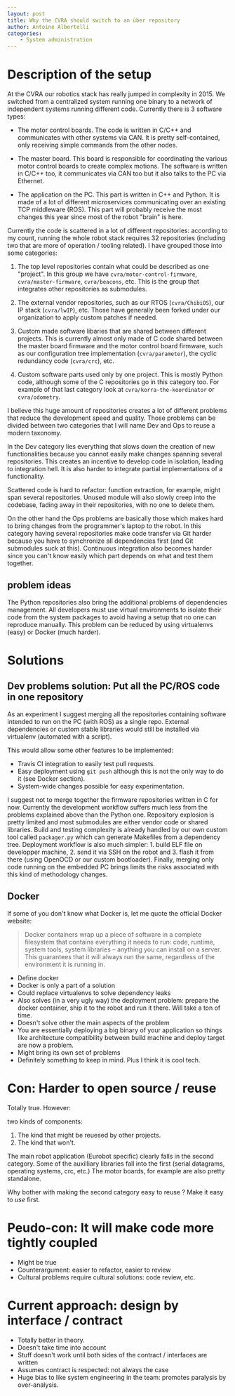 ```yaml
---
layout: post
title: Why the CVRA should switch to an über repository
author: Antoine Albertelli
categories:
    - System administration
---
```


# Description of the setup
At the CVRA our robotics stack has really jumped in complexity in 2015.
We switched from a centralized system running one binary to a network of independent systems running different code.
Currently there is 3 software types:

* The motor control boards.
    The code is written in C/C++ and communicates with other systems via CAN.
    It is pretty self-contained, only receiving simple commands from the other nodes.

* The master board.
    This board is responsible for coordinating the various motor control boards to create complex motions.
    The software is written in C/C++ too, it communicates via CAN too but it also talks to the PC via Ethernet.

* The application on the PC.
    This part is written in C++ and Python.
    It is made of a lot of different microservices communicating over an existing TCP middleware (ROS).
    This part will probably receive the most changes this year since most of the robot "brain" is here.

Currently the code is scattered in a lot of different repositories: according to my count, running the whole robot stack requires 32 repositories (including two that are more of operation / tooling related).
I have grouped those into some categories:

1. The top level repositories contain what could be described as one "project".
    In this group we have `cvra/motor-control-firmware`, `cvra/master-firmware`, `cvra/beacons`, etc.
    This is the group that integrates other repositories as submodules.

2. The external vendor repositories, such as our RTOS (`cvra/ChibiOS`), our IP stack (`cvra/lwIP`), etc.
    Those have generally been forked under our organization to apply custom patches if needed.

3. Custom made software libaries that are shared between different projects.
    This is currently almost only made of C code shared between the master board firmware and the motor control board firmware, such as our configuration tree implementation (`cvra/parameter`), the cyclic redundancy code (`cvra/crc`), etc.

4. Custom software parts used only by one project.
    This is mostly Python code, although some of the C repositories go in this category too.
    For example of that last category look at `cvra/korra-the-koordinator` or `cvra/odometry`.

I believe this huge amount of repositories creates a lot of different problems that reduce the development speed and quality.
Those problems can be divided between two categories that I will name Dev and Ops to reuse a modern taxonomy.

In the Dev category lies everything that slows down the creation of new functionalities because you cannot easily make changes spanning several repositories.
This creates an incentive to develop code in isolation, leading to integration hell.
It is also harder to integrate partial implementations of a functionality.

Scattered code is hard to refactor: function extraction, for example, might span several repositories.
Unused module will also slowly creep into the codebase, fading away in their repositories, with no one to delete them.

On the other hand the Ops problems are basically those which makes hard to bring changes from the programmer's laptop to the robot.
In this category having several repositories make code transfer via Git harder because you have to synchronize all dependencies first (and Git submodules suck at this).
Continuous integration also becomes harder since you can't know easily which part depends on what and test them together.


## problem ideas
The Python repositories also bring the additional problems of dependencies management.
All developers must use virtual environments to isolate their code from the system packages to avoid having a setup that no one can reproduce manually.
This problem can be reduced by using virtualenvs (easy) or Docker (much harder).


# Solutions

## Dev problems solution: Put all the PC/ROS code in one repository

As an experiment I suggest merging all the repositories containing software intended to run on the PC (with ROS) as a single repo.
External dependencies or custom stable libraries would still be installed via virtualenv (automated with a script).

This would allow some other features to be implemented:
* Travis CI integration to easily test pull requests.
* Easy deployment using `git push` although this is not the only way to do it (see Docker section).
* System-wide changes possible for easy experimentation.

I suggest not to merge together the firmware repositories written in C for now.
Currently the development workflow suffers much less from the problems explained above than the Python one.
Repository explosion is pretty limited and most submodules are either vendor code or shared libraries.
Build and testing complexity is already handled by our own custom tool called `packager.py` which can generate Makefiles from a dependency tree.
Deployment workflow is also much simpler: 1. build ELF file on developper machine, 2. send it via SSH on the robot and 3. flash it from there (using OpenOCD or our custom bootloader).
Finally, merging only code running on the embedded PC brings limits the risks associated with this kind of methodology changes.

## Docker
If some of you don't know what Docker is, let me quote the official Docker website:

> Docker containers wrap up a piece of software in a complete filesystem that contains everything it needs to run: code, runtime, system tools, system libraries – anything you can install on a server.
> This guarantees that it will always run the same, regardless of the environment it is running in.


* Define docker
* Docker is only a part of a solution
* Could replace virtualenvs to solve dependency leaks
* Also solves (in a very ugly way) the deployment problem: prepare the docker container, ship it to the robot and run it there.
    Will take a ton of time.
* Doesn't solve other the main aspects of the problem
* You are essentially deploying a big binary of your application so things like architecture compatibility between build machine and deploy target are now a problem.
* Might bring its own set of problems
* Definitely something to keep in mind.
    Plus I think it is cool tech.


# Con: Harder to open source / reuse
Totally true. However:

two kinds of components:

1. The kind that might be reuesed by other projects.
2. The kind that won't.

The main robot application (Eurobot specific) clearly falls in the second category.
Some of the auxilliary libraries fall into the first (serial datagrams, operating systems, crc, etc.)
The motor boards, for example are also pretty standalone.

Why bother with making the second category easy to reuse ?
Make it easy to *use* first.

# Peudo-con: It will make code more tightly coupled
* Might be true
* Counterargument: easier to refactor, easier to review
* Cultural problems require cultural solutions: code review, etc.

# Current approach: design by interface / contract
* Totally better in theory.
* Doesn't take time into account
* Stuff doesn't work until both sides of the contract / interfaces are written
* Assumes contract is respected: not always the case
* Huge bias to like system engineering in the team: promotes paralysis by over-analysis.


